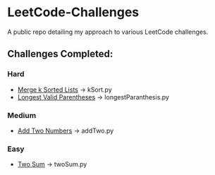 # LeetCode-Challenges
A public repo detailing my approach to various LeetCode challenges.

## Challenges Completed:
### Hard
- [Merge k Sorted Lists](https://leetcode.com/problems/merge-k-sorted-lists) -> kSort.py
- [Longest Valid Parentheses](https://leetcodecom/problems/longest-valid-parentheses/) -> longestParanthesis.py


### Medium
- [Add Two Numbers](https://leetcodecom/problems/add-two-numbers/description/) -> addTwo.py

### Easy
- [Two Sum](https://leetcode.com/problems/two-sum/description/) -> twoSum.py

